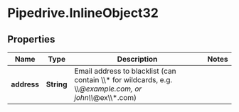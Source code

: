 # Pipedrive.InlineObject32

## Properties

Name | Type | Description | Notes
------------ | ------------- | ------------- | -------------
**address** | **String** | Email address to blacklist (can contain \\\\* for wildcards, e.g. \\\\*@example.com, or john\\\\*@ex\\\\*.com) | 


